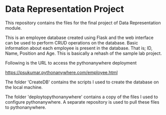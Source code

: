 # Data Representation Project
This repository contains the files for the final project of Data Representation module.

This is an employee database created using Flask and the web interface can be used to perform CRUD operations on the database. Basic information about each employee is present in the database. That is; ID, Name, Position and Age. This is basically a rehash of the sample lab project. 

Following is the URL to access the pythonanywhere deployment

https://psukumar.pythonanywhere.com/employee.html


The folder 'CreateDB' contains the scripts I used to create the database on the local machine.

The folder 'deploytopythonanywhere' contains a copy of the files I used to configure pythonanywhere. A separate repository is used to pull these files to pythonanywhere.

